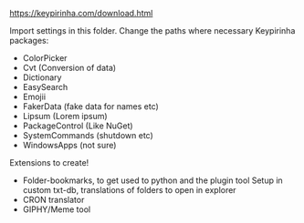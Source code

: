 https://keypirinha.com/download.html

Import settings in this folder. Change the paths where necessary
Keypirinha packages:
- ColorPicker
- Cvt (Conversion of data)
- Dictionary
- EasySearch
- Emojii
- FakerData (fake data for names etc)
- Lipsum (Lorem ipsum)
- PackageControl (Like NuGet)
- SystemCommands (shutdown etc)
- WindowsApps (not sure)


Extensions to create!
- Folder-bookmarks, to get used to python and the plugin tool
    Setup in custom txt-db, translations of folders to open in explorer
- CRON translator
- GIPHY/Meme tool
